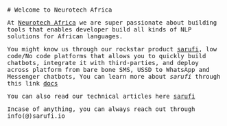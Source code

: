 <samp>
# Welcome to Neurotech Africa

At [Neurotech Africa](https://neurotech.africa/) we are super passionate about building tools that enables developer build all kinds of NLP solutions for African languages.

You might know us through our rockstar product [sarufi](https://www.sarufi.io/), low code/No code platforms that allows you to quickly build chatbots, integrate it with third-parties, and deploy across platform from bare bone SMS, USSD to WhatsApp and Messenger chatbots, You can learn more about _sarufi_ through this link [docs](https://docs.sarufi.io/docs)

You can also read our technical articles here [sarufi](https://docs.sarufi.io/docs)

Incase of anything, you can always reach out through info(@)sarufi.io 
</samp>

